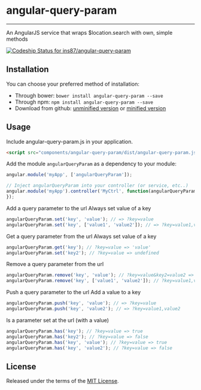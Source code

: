 # angular-query-param
-----------

An AngularJS service that wraps $location.search with own, simple methods

[![Codeship Status for ins87/angular-query-param](https://www.codeship.io/projects/188c6a90-20f6-0133-385e-5ae45cb2c8e5/status?branch=master)](https://www.codeship.io/projects/95752)


Installation
------------
You can choose your preferred method of installation:
* Through bower: `bower install angular-query-param --save`
* Through npm: `npm install angular-query-param --save`
* Download from github: [unminified version](https://raw.github.com/ins87/angular-query-param/master/dist/angular-query-param.js) or [minified version](https://raw.github.com/ins87/angular-query-param/master/dist/angular-query-param.min.js)

Usage
-----
Include angular-query-param.js in your application.

```html
<script src="components/angular-query-param/dist/angular-query-param.js"></script>
```

Add the module `angularQueryParam` as a dependency to your module:

```js
angular.module('myApp', ['angularQueryParam']);

// Inject angularQueryParam into your controller (or service, etc..)
angular.module('myApp').controller('MyCtrl', function(angularQueryParam) {
});
```

Add a query parameter to the url
Always set value of a key
```js
angularQueryParam.set('key', 'value'); // => ?key=value
angularQueryParam.set('key', ['value1', 'value2']); // => ?key=value1,value2
```

Get a query parameter from the url
Always set value of a key
```js
angularQueryParam.get('key'); // ?key=value => 'value'
angularQueryParam.set('key2'); // ?key=value => undefined
```

Remove a query parameter from the url
```js
angularQueryParam.remove('key', 'value'); // ?key=value&key2=value2 => //?key2=value2, ?key=value,value2 => ?key=value
angularQueryParam.remove('key', ['value1', 'value2']); // ?key=value1,value2,value3 => ?key=value3
```

Push a query parameter to the url
Add a value to a key
```js
angularQueryParam.push('key', 'value'); // => ?key=value
angularQueryParam.push('key', 'value2'); // => ?key=value1,value2
```

Is a parameter set at the url (with a value)
```js
angularQueryParam.has('key'); // ?key=value => true
angularQueryParam.has('key2'); // ?key=value => false
angularQueryParam.has('key', 'value'); // ?key=value => true
angularQueryParam.has('key', 'value2'); // ?key=value => false
```


License
-------
Released under the terms of the [MIT License](LICENSE).
